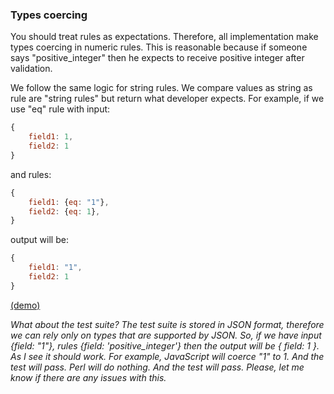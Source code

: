 ### Types coercing

You should treat rules as expectations.  Therefore, all implementation make types coercing in numeric rules. This is reasonable because if someone says "positive\_integer" then he expects to receive positive integer after validation.

We follow the same logic for string rules.  We compare values as string as rule are "string rules" but return what developer expects.  For example, if we use "eq" rule with input:

```javascript
{
    field1: 1,
    field2: 1
}
```

and rules:

```javascript
{
    field1: {eq: "1"},
    field2: {eq: 1},
}
```

output will be:

```javascript
{
    field1: "1",
    field2: 1
}
```

[\(demo\)](http://webbylab.github.io/livr-playground/#%7B%22rules%22%3A%22%7B%5Cn%20%20%20field1%3A%20%7Beq%3A%201%7D%2C%5Cn%20%20%20field2%3A%20%7Beq%3A%20%5C%221%5C%22%7D%2C%5Cn%7D%22%2C%22data%22%3A%22%7B%20%5Cn%20%20%20%20field1%3A%201%2C%20%5Cn%20%20%20%20field2%3A%201%5Cn%7D%22%7D)

_What about the test suite? The test suite is stored in JSON format, therefore we can rely only on types that are supported by JSON. So, if we have input {field: "1"}, rules {field: 'positive\_integer'} then the output will be { field: 1 }. As I see it should work. For example, JavaScript will coerce "1" to 1. And the test will pass. Perl will do nothing. And the test will pass. Please, let me know if there are any issues with this._
